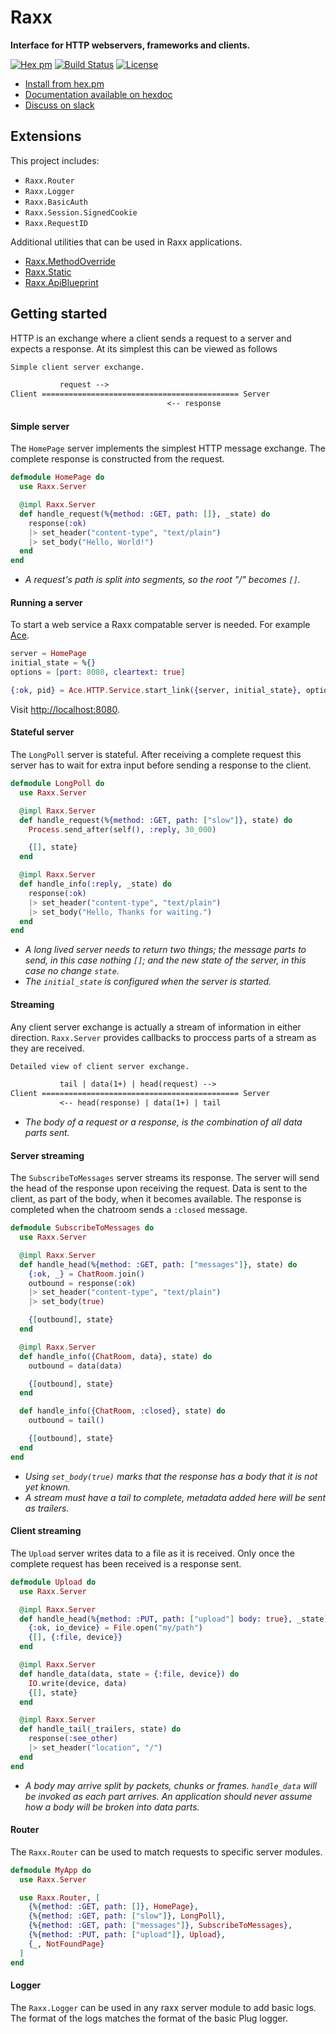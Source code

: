 # Raxx

**Interface for HTTP webservers, frameworks and clients.**

[![Hex pm](http://img.shields.io/hexpm/v/raxx.svg?style=flat)](https://hex.pm/packages/raxx)
[![Build Status](https://secure.travis-ci.org/CrowdHailer/raxx.svg?branch=master
"Build Status")](https://travis-ci.org/CrowdHailer/raxx)
[![License](https://img.shields.io/badge/License-Apache%202.0-blue.svg)](LICENSE)

- [Install from hex.pm](https://hex.pm/packages/raxx)
- [Documentation available on hexdoc](https://hexdocs.pm/raxx)
- [Discuss on slack](https://elixir-lang.slack.com/messages/C56H3TBH8/)

## Extensions

This project includes:

- `Raxx.Router`
- `Raxx.Logger`
- `Raxx.BasicAuth`
- `Raxx.Session.SignedCookie`
- `Raxx.RequestID`

Additional utilities that can be used in Raxx applications.

- [Raxx.MethodOverride](https://github.com/CrowdHailer/raxx_method_override)
- [Raxx.Static](https://github.com/CrowdHailer/raxx_static)
- [Raxx.ApiBlueprint](https://github.com/CrowdHailer/raxx_api_blueprint)

## Getting started

HTTP is an exchange where a client sends a request to a server and expects a response.
At its simplest this can be viewed as follows

```txt
Simple client server exchange.

           request -->
Client ============================================ Server
                                   <-- response
```

#### Simple server

The `HomePage` server implements the simplest HTTP message exchange.
The complete response is constructed from the request.

```elixir
defmodule HomePage do
  use Raxx.Server

  @impl Raxx.Server
  def handle_request(%{method: :GET, path: []}, _state) do
    response(:ok)
    |> set_header("content-type", "text/plain")
    |> set_body("Hello, World!")
  end
end
```
- *A request's path is split into segments, so the root "/" becomes `[]`.*

#### Running a server

To start a web service a Raxx compatable server is needed.
For example [Ace](https://github.com/crowdhailer/ace).

```elixir
server = HomePage
initial_state = %{}
options = [port: 8080, cleartext: true]

{:ok, pid} = Ace.HTTP.Service.start_link({server, initial_state}, options)
```

Visit [http://localhost:8080](http://localhost:8080).

#### Stateful server

The `LongPoll` server is stateful.
After receiving a complete request this server has to wait for extra input before sending a response to the client.

```elixir
defmodule LongPoll do
  use Raxx.Server

  @impl Raxx.Server
  def handle_request(%{method: :GET, path: ["slow"]}, state) do
    Process.send_after(self(), :reply, 30_000)

    {[], state}
  end

  @impl Raxx.Server
  def handle_info(:reply, _state) do
    response(:ok)
    |> set_header("content-type", "text/plain")
    |> set_body("Hello, Thanks for waiting.")
  end
end
```
- *A long lived server needs to return two things; the message parts to send, in this case nothing `[]`;
  and the new state of the server, in this case no change `state`.*
- *The `initial_state` is configured when the server is started.*

#### Streaming

Any client server exchange is actually a stream of information in either direction.
`Raxx.Server` provides callbacks to proccess parts of a stream as they are received.

```txt
Detailed view of client server exchange.

           tail | data(1+) | head(request) -->
Client ============================================ Server
           <-- head(response) | data(1+) | tail
```
- *The body of a request or a response, is the combination of all data parts sent.*

#### Server streaming

The `SubscribeToMessages` server streams its response.
The server will send the head of the response upon receiving the request.
Data is sent to the client, as part of the body, when it becomes available.
The response is completed when the chatroom sends a `:closed` message.

```elixir
defmodule SubscribeToMessages do
  use Raxx.Server

  @impl Raxx.Server
  def handle_head(%{method: :GET, path: ["messages"]}, state) do
    {:ok, _} = ChatRoom.join()
    outbound = response(:ok)
    |> set_header("content-type", "text/plain")
    |> set_body(true)

    {[outbound], state}
  end

  @impl Raxx.Server
  def handle_info({ChatRoom, data}, state) do
    outbound = data(data)

    {[outbound], state}
  end

  def handle_info({ChatRoom, :closed}, state) do
    outbound = tail()

    {[outbound], state}
  end
end
```
- *Using `set_body(true)` marks that the response has a body that it is not yet known.*
- *A stream must have a tail to complete, metadata added here will be sent as trailers.*

#### Client streaming

The `Upload` server writes data to a file as it is received.
Only once the complete request has been received is a response sent.

```elixir
defmodule Upload do
  use Raxx.Server

  @impl Raxx.Server
  def handle_head(%{method: :PUT, path: ["upload"] body: true}, _state) do
    {:ok, io_device} = File.open("my/path")
    {[], {:file, device}}
  end

  @impl Raxx.Server
  def handle_data(data, state = {:file, device}) do
    IO.write(device, data)
    {[], state}
  end

  @impl Raxx.Server
  def handle_tail(_trailers, state) do
    response(:see_other)
    |> set_header("location", "/")
  end
end
```
- *A body may arrive split by packets, chunks or frames.
  `handle_data` will be invoked as each part arrives.
  An application should never assume how a body will be broken into data parts.*

#### Router

The `Raxx.Router` can be used to match requests to specific server modules.

```elixir
defmodule MyApp do
  use Raxx.Server

  use Raxx.Router, [
    {%{method: :GET, path: []}, HomePage},
    {%{method: :GET, path: ["slow"]}, LongPoll},
    {%{method: :GET, path: ["messages"]}, SubscribeToMessages},
    {%{method: :PUT, path: ["upload"]}, Upload},
    {_, NotFoundPage}
  ]
end
```

#### Logger

The `Raxx.Logger` can be used in any raxx server module to add basic logs.
The format of the logs matches the format of the basic Plug logger.
